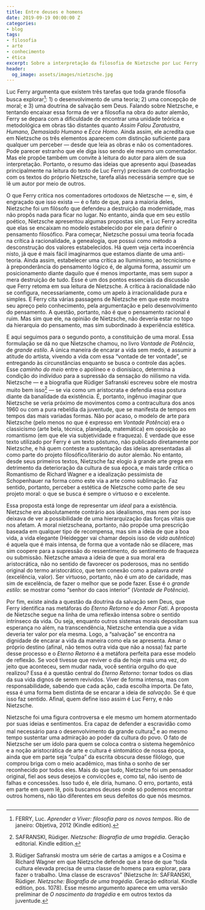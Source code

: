```yaml
---
title: Entre deuses e homens
date: 2019-09-19 00:00:00 Z
categories:
- blog
tags:
- filosofia
- arte
- conhecimento
- ética
excerpt: Sobre a interpretação da filosofia de Nietzsche por Luc Ferry.
header:
  og_image: assets/images/nietzsche.jpg
---
```


Luc Ferry argumenta que existem três tarefas que toda grande filosofia busca explorar[^1]: 1) o desenvolvimento de uma teoria; 2) uma concepção de moral; e 3) uma doutrina de salvação sem Deus. Falando sobre Nietzsche, e tentando encaixar essa forma de ver a filosofia na obra do autor alemão, Ferry se depara com a dificuldade de encontrar uma unidade teórica e metodológica em obras tão distantes quanto *Assim Falou Zaratustra*, *Humano, Demasiado Humano* e *Ecce Homo*. Ainda assim, ele acredita que em Nietzsche os três elementos aparecem com distinção suficiente para qualquer um perceber — desde que leia as obras e não os comentadores. Pode parecer estranho que ele diga isso sendo ele mesmo um comentador. Mas ele propõe também um convite à leitura do autor para além de sua interpretação. Portanto, o resumo das ideias que apresento aqui (baseadas principalmente na leitura do texto de Luc Ferry) precisam de confrontação com os textos do próprio Nietzsche, tarefa aliás necessária sempre que se lê um autor por meio de outros.

O que Ferry critica nos comentadores ortodoxos de Nietzsche — e, sim, é engraçado que isso exista — é o fato de que, para a maioria deles, Nietzsche foi um filósofo que defendeu a destruição da modernidade, mas não propôs nada para ficar no lugar. No entanto, ainda que em seu estilo poético, Nietzsche apresentou algumas propostas sim, e Luc Ferry acredita que elas se encaixam no modelo estabelecido por ele para definir o pensamento filosófico. Para começar, Nietzsche possui uma teoria focada na crítica à racionalidade, a genealogia, que possui como método a desconstrução dos valores estabelecidos. Há quem veja certa incoerência nisto, já que é mais fácil imaginarmos que estamos diante de uma anti-teoria. Ainda assim, estabelecer uma crítica ao Iluminismo, ao tecnicismo e à preponderância do pensamento lógico é, de alguma forma, assumir um posicionamento diante daquilo que é menos importante, mas sem supor a mera destruição de tudo. Esse é um dos pontos essenciais da discussão que Ferry retoma em sua leitura de Nietzsche. A crítica à racionalidade não se configura, necessariamente, como um apelo à irracionalidade pura e simples. E Ferry cita várias passagens de Nietzsche em que este mostra seu apreço pelo conhecimento, pela argumentação e pelo desenvolvimento do pensamento. A questão, portanto, não é que o pensamento racional é ruim. Mas sim que ele, na opinião de Nietzsche, não deveria estar no topo da hierarquia do pensamento, mas sim subordinado à experiência estética. 

E aqui seguimos para o segundo ponto, a constituição de uma moral. Essa formulação se dá no que Nietzsche chamou, no livro *Vontade de Potência*, de *grande estilo*. A única maneira de encarar a vida sem medo, é assumir a atitude do artista, vivendo a vida com essa “vontade de ter vontade”, se entregando às circunstâncias enquanto se busca o controle das ações. Esse *caminho do meio* entre o apolíneo e o dionisíaco, determina a condição do indivíduo para a supressão da sensação do niilismo na vida. Nietzsche — e a biografia que Rüdiger Safranski escreveu sobre ele mostra muito bem isso[^2] — se via como um aristocrata e defendia essa postura diante da banalidade da existência. É, portanto, ingênuo imaginar que Nietzsche se veria próximo de movimentos como a contracultura dos anos 1960 ou com a pura rebeldia da juventude, que se manifesta de tempos em tempos das mais variadas formas. Não por acaso, o modelo de arte para Nietzsche (pelo menos no que é expresso em *Vontade Potência*) era o classicismo (arte bela, técnica, planejada, matemática) em oposição ao romantismo (em que ele via subjetividade e fraqueza). É verdade que esse texto utilizado por Ferry é um texto póstumo, não publicado diretamente por Nietzsche, e há quem conteste a sustentação das ideias apresentadas ali como parte do projeto filosófico/literário do autor alemão. No entanto, desde seus primeiros textos, Nietzsche faz elogio à grande arte grega em detrimento da deterioração da cultura de sua época, e mais tarde critica o Romantismo de Richard Wagner e a idealização pessimista de Schopenhauer na forma como este via a arte como sublimação. Faz sentido, portanto, perceber a estética de Nietzsche como parte de seu projeto moral: o que se busca é sempre o virtuoso e o excelente.

Essa proposta está longe de representar um *ideal* para a existência. Nietzsche era absolutamente contrário aos idealismos, mas nem por isso deixava de ver a possibilidade de uma hierarquização das forças vitais que nos afetam. A moral nietzscheana, portanto, não propõe uma prescrição baseada em qualquer tipo de recompensa, mas sim a ideia de que a boa vida, a vida elegante (Heidegger vai chamar depois isso de *vida autêntica*) é aquela que é mais intensa, de forma que a vontade não se dilacere, mas sim coopere para a supressão do ressentimento, do sentimento de fraqueza ou submissão. Nietzsche amava a ideia de que a sua moral era aristocrática, não no sentido de favorecer os poderosos, mas no sentido original do termo aristocrático, que tem conexão como a palavra *areté* (excelência, valor). Ser virtuoso, portanto, não é um ato de caridade, mas sim de excelência, de fazer o melhor que se pode fazer. Esse é o *grande estilo*: se mostrar como “senhor do caos interior” (*Vontade de Potência*).

Por fim, existe ainda a questão da doutrina da salvação sem Deus, que Ferry identifica nas metáforas do *Eterno Retorno* e do *Amor Fati*. A proposta de Nietzsche segue na linha de uma reflexão intensa sobre o sentido intrínseco da vida. Ou seja, enquanto outros sistemas morais depositam sua esperança no além, na transcendência, Nietzsche entendia que a vida deveria ter valor por ela mesma. Logo, a “salvação” se encontra na dignidade de encarar a vida da maneira como ela se apresenta. Amar o próprio destino (afinal, não temos outra vida que não a nossa) faz parte desse processo e o *Eterno Retorno* é a metáfora perfeita para esse modelo de reflexão. Se você tivesse que reviver o dia de hoje mais uma vez, do jeito que aconteceu, sem mudar nada, você sentiria orgulho do que realizou? Essa é a questão central do *Eterno Retorno*: tornar todos os dias da sua vida dignos de serem revividos. Viver de forma intensa, mas com responsabilidade, sabendo que cada ação, cada escolha importa. De fato, essa é uma forma bem distinta de se encarar a ideia de *salvação*. Se é que isso faz sentido. Afinal, quem define isso assim é Luc Ferry, e não Nietzsche.

Nietzsche foi uma figura controversa e ele mesmo um homem atormentado por suas ideias e sentimentos. Era capaz de defender a escravidão como mal necessário para o desenvolvimento da grande cultura[^3] e ao mesmo tempo sustentar uma admiração ao poder da cultura do povo. O fato de Nietzsche ser um ídolo para quem se coloca contra o sistema hegemônico e a noção aristocrática de arte e cultura é sintomático de nossa época, ainda que em parte seja “culpa” da escrita obscura desse filólogo, que comprou briga com o meio acadêmico, mas tinha o sonho de ser reconhecido por todos eles. Mais do que tudo, Nietzsche foi um pensador original, fiel aos seus desejos e convicções e, como tal, não isento de falhas e concessões. Isso tudo é, ele diria, humano. O erro, portanto, está em parte em quem lê, pois buscamos deuses onde só podemos encontrar outros homens, não tão diferentes em seus defeitos do que nós mesmos.

[^1]: FERRY, Luc. *Aprender a Viver: filosofia para os novos tempos*. Rio de janeiro: Objetiva, 2012 (Kindle edition).

[^2]: SAFRANSKI, Rüdiger. *Nietzsche: Biografia de uma tragédia*. Geração editorial. Kindle edition.

[^3]: Rüdiger Safranski mostra um série de cartas a amigos e a Cosima e Richard Wagner em que Nietzsche defende que a tese de que “toda cultura elevada precisa de uma classe de homens para explorar, para fazer o trabalho. Uma classe de escravos” (Nietzsche *In*: SAFRANSKI, Rüdiger. *Nietzsche: Biografia de uma tragédia*. Geração editorial. Kindle edition, pos. 1078). Esse mesmo argumento aparece em uma versão preliminar de *O nascimento da tragédia* e em outros textos da juventude.

<figure style="" class="align-center">
  <img src="{{ site.url }}{{ site.baseurl }}/assets/images/nietzsche.jpg" alt="">
</figure>
